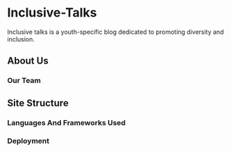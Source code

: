 # Inclusive-Talks
Inclusive talks is a youth-specific blog dedicated to promoting diversity and inclusion.

## About Us
  ### Our Team

## Site Structure
  ### Languages And Frameworks Used
  ### Deployment
